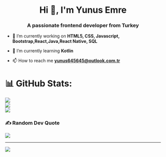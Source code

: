 <h1 align="center">Hi 👋, I'm Yunus Emre</h1>
<h3 align="center">A passionate frontend developer from Turkey</h3>

- 🔭 I’m currently working on **HTML5, CSS, Javascript, Bootstrap,React,Java,React Native, SQL**

- 🌱 I’m currently learning **Kotlin**

- 📫 How to reach me **yunus645645@outlook.com.tr**

# 📊 GitHub Stats:
![](https://github-readme-stats.vercel.app/api?username=YunusDev341&theme=dark&hide_border=false&include_all_commits=false&count_private=false)<br/>
![](https://github-readme-streak-stats.herokuapp.com/?user=YunusDev341&theme=dark&hide_border=false)<br/>
![](https://github-readme-stats.vercel.app/api/top-langs/?username=YunusDev341&theme=dark&hide_border=false&include_all_commits=false&count_private=false&layout=compact)




</p>



### ✍️ Random Dev Quote
![](https://quotes-github-readme.vercel.app/api?type=horizontal&theme=radical)

---
[![](https://visitcount.itsvg.in/api?id=YunusDev341&icon=0&color=0)](https://visitcount.itsvg.in)

<!-- Proudly created with GPRM ( https://gprm.itsvg.in ) -->


